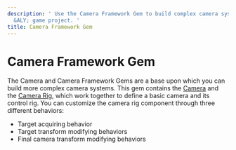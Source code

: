 ```yaml
---
description: ' Use the Camera Framework Gem to build complex camera systems for your
  &ALY; game project. '
title: Camera Framework Gem
---
```

# Camera Framework Gem<a name="gems-system-gem-camera"></a>

The Camera and Camera Framework Gems are a base upon which you can build more complex camera systems\. This gem contains the [Camera](/docs/userguide/components/camera.md) and the [Camera Rig](/docs/userguide/components/camera-rig.md), which work together to define a basic camera and its control rig\. You can customize the camera rig component through three different behaviors: 
+ Target acquiring behavior
+ Target transform modifying behaviors
+ Final camera transform modifying behaviors